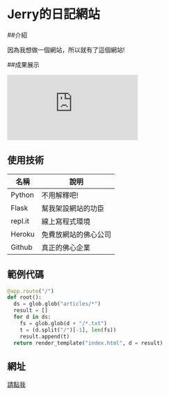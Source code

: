# Jerry的日記網站

##介紹

因為我想做一個網站，所以就有了這個網站!

##成果展示

![](https://github.com/jerry113432/jerry/raw/master/88888.png.lnk)

## 使用技術

名稱    |    說明
-------|-----------
Python | 不用解釋吧!
Flask  | 幫我架設網站的功臣
repl.it | 線上寫程式環境
Heroku | 免費放網站的佛心公司
Github | 真正的佛心企業

## 範例代碼

```python
@app.route("/")
def root():
  ds = glob.glob("articles/*")
  result = []
  for d in ds:
    fs = glob.glob(d + "/*.txt")
    t = (d.split("/")[-1], len(fs))
    result.append(t)
  return render_template("index.html", d = result)
```

## 網址

[請點我](https://jerry113432.herokuapp.com/)
